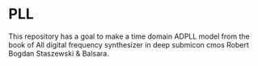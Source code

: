 # PLL
This repository has a goal to make a time domain ADPLL model from the book of All digital frequency synthesizer in deep submicon cmos Robert Bogdan Staszewski &amp; Balsara.
